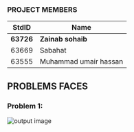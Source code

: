 ### PROJECT MEMBERS
StdID | Name
------------ | -------------
**63726** | **Zainab sohaib** <!--this is the group leader in bold-->
63669 | Sabahat
63555 | Muhammad umair hassan

## PROBLEMS FACES

### Problem 1: 
![output image](https://user-images.githubusercontent.com/62794527/115845399-3f2e7600-a43a-11eb-9ad3-7ee497c5a6f7.jpeg)

